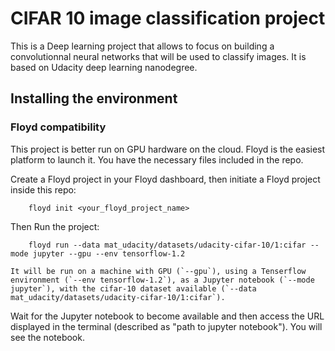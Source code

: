 # CIFAR 10 image classification project
This is a Deep learning project that allows to focus on building a convolutionnal neural networks that will be used to classify images.
It is based on Udacity deep learning nanodegree.

## Installing the environment

### Floyd compatibility
This project is better run on GPU hardware on the cloud. Floyd is the easiest platform to launch it.
You have the necessary files included in the repo.

Create a Floyd project in your Floyd dashboard, then initiate a Floyd project inside this repo:

        floyd init <your_floyd_project_name>

Then Run the project:

        floyd run --data mat_udacity/datasets/udacity-cifar-10/1:cifar --mode jupyter --gpu --env tensorflow-1.2

    It will be run on a machine with GPU (`--gpu`), using a Tenserflow environment (`--env tensorflow-1.2`), as a Jupyter notebook (`--mode jupyter`), with the cifar-10 dataset available (`--data mat_udacity/datasets/udacity-cifar-10/1:cifar`).
    
Wait for the Jupyter notebook to become available and then access the URL displayed in the terminal (described as "path to jupyter notebook"). You will see the notebook.

